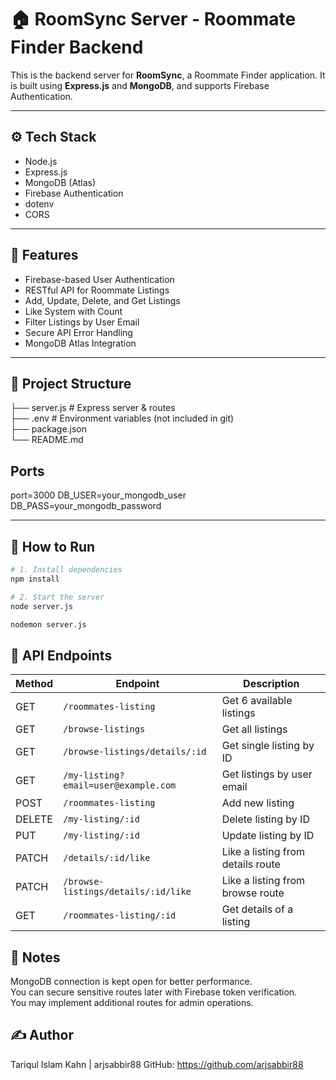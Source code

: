 # 🏠 RoomSync Server - Roommate Finder Backend

This is the backend server for **RoomSync**, a Roommate Finder application. It is built using **Express.js** and **MongoDB**, and supports Firebase Authentication.

---

## ⚙️ Tech Stack

- Node.js
- Express.js
- MongoDB (Atlas)
- Firebase Authentication
- dotenv
- CORS

---

## 🔐 Features

- Firebase-based User Authentication  
- RESTful API for Roommate Listings  
- Add, Update, Delete, and Get Listings  
- Like System with Count  
- Filter Listings by User Email  
- Secure API Error Handling  
- MongoDB Atlas Integration  

---

## 📁 Project Structure



├── server.js # Express server & routes <br/>
├── .env # Environment variables (not included in git) <br/>
├── package.json <br/>
└── README.md <br/>


## Ports
port=3000
DB_USER=your_mongodb_user
DB_PASS=your_mongodb_password



---

## 🚀 How to Run

```bash
# 1. Install dependencies
npm install

# 2. Start the server
node server.js

```

```bash
nodemon server.js

```


## 📡 API Endpoints

| Method | Endpoint                             | Description                       |
| ------ | ------------------------------------ | --------------------------------- |
| GET    | `/roommates-listing`                 | Get 6 available listings          |
| GET    | `/browse-listings`                   | Get all listings                  |
| GET    | `/browse-listings/details/:id`       | Get single listing by ID          |
| GET    | `/my-listing?email=user@example.com` | Get listings by user email        |
| POST   | `/roommates-listing`                 | Add new listing                   |
| DELETE | `/my-listing/:id`                    | Delete listing by ID              |
| PUT    | `/my-listing/:id`                    | Update listing by ID              |
| PATCH  | `/details/:id/like`                  | Like a listing from details route |
| PATCH  | `/browse-listings/details/:id/like`  | Like a listing from browse route  |
| GET    | `/roommates-listing/:id`             | Get details of a listing          |




## 📌 Notes <br/>
MongoDB connection is kept open for better performance.<br/>
You can secure sensitive routes later with Firebase token verification.<br/>
You may implement additional routes for admin operations.



## ✍️ Author
Tariqul Islam Kahn | arjsabbir88
GitHub: https://github.com/arjsabbir88

